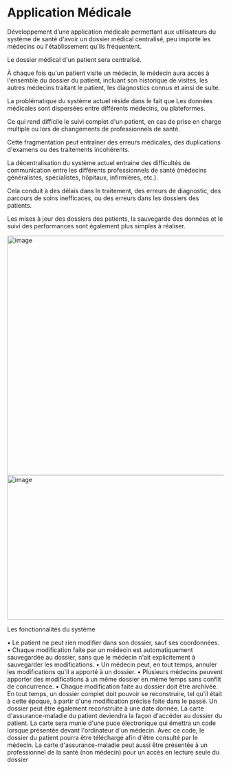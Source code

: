 # Application Médicale

Développement d’une application médicale permettant aux utilisateurs du système de santé d'avoir un dossier médical centralisé, peu importe les médecins ou l'établissement qu'ils fréquentent. 

Le dossier médical d'un patient sera centralisé. 

À chaque fois qu'un patient visite un médecin, le médecin aura accès à l'ensemble du dossier du patient, incluant son historique de visites, les autres médecins traitant le patient, les diagnostics connus et ainsi de suite.

La problématique du système actuel réside dans le fait que Les données médicales sont dispersées entre différents médecins, ou plateformes. 

Ce qui rend difficile le suivi complet d'un patient, en cas de prise en charge multiple ou lors de changements de professionnels de santé. 

Cette fragmentation peut entraîner des erreurs médicales, des duplications d'examens ou des traitements incohérents. 

La décentralisation du système actuel entraine des difficultés de communication entre les différents professionnels de santé (médecins généralistes, spécialistes, hôpitaux, infirmières, etc.). 

Cela conduit à des délais dans le traitement, des erreurs de diagnostic, des parcours de soins inefficaces, ou des erreurs dans les dossiers des patients. 

Les mises à jour des dossiers des patients, la sauvegarde des données et le suivi des performances sont également plus simples à réaliser.

<img width="865" height="557" alt="image" src="https://github.com/user-attachments/assets/835fb05c-1cfc-4aa9-a176-0408c6558a49" />

<img width="865" height="336" alt="image" src="https://github.com/user-attachments/assets/0bfa29cb-35b0-4636-a1bf-927ea4f933ff" />

Les fonctionnalités du système

•	Le patient ne peut rien modifier dans son dossier, sauf ses coordonnées.
•	Chaque modification faite par un médecin est automatiquement sauvegardée au dossier, sans que le médecin n'ait explicitement à sauvegarder les modifications.
•	Un médecin peut, en tout temps, annuler les modifications qu'il a apporté à un dossier.
•	Plusieurs médecins peuvent apporter des modifications à un même dossier en même temps sans conflit de concurrence.
•	Chaque modification faite au dossier doit être archivée. En tout temps, un dossier complet doit pouvoir se reconstruire, tel qu'il était à cette époque, à partir d'une modification précise faite dans le passé. Un dossier peut être également reconstruite à une date donnée.
La carte d'assurance-maladie du patient deviendra la façon d'accéder au dossier du patient. La carte sera munie d'une puce électronique qui émettra un code lorsque présentée devant l'ordinateur d'un médecin. Avec ce code, le dossier du patient pourra être téléchargé afin d'être consulté par le médecin. La carte d'assurance-maladie peut aussi être présentée à un professionnel de la santé (non médecin) pour un accès en lecture seule du dossier
